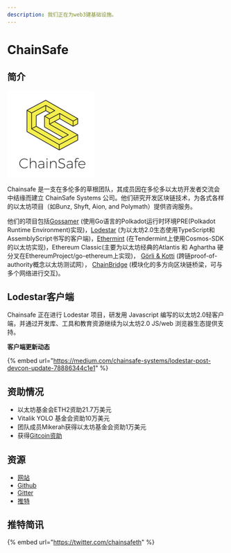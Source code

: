 ```yaml
---
description: 我们正在为web3建基础设施。
---
```


# ChainSafe

## 简介

![](../.gitbook/assets/0.png)

Chainsafe 是一支在多伦多的草根团队，其成员因在多伦多以太坊开发者交流会中结缘而建立 ChainSafe Systems 公司。他们研究开发区块链技术，为各式各样的以太坊项目（如Bunz, Shyft, Aion, and Polymath）提供咨询服务。

他们的项目包括[Gossamer](https://github.com/ChainSafe/gossamer) \(使用Go语言的Polkadot运行时环境PRE\(Polkadot Runtime Environment\)实现\)，[Lodestar](https://github.com/ChainSafe/lodestar) \(为以太坊2.0生态使用TypeScript和AssemblyScript书写的客户端\)，[Ethermint](https://github.com/cosmos/ethermint) \(在Tendermint上使用Cosmos-SDK的以太坊实现\)，Ethereum Classic\(主要为以太坊经典的Atlantis 和 Aghartha 硬分叉在EthereumProject/go-ethereum上实现\)， [Görli & Kotti](https://github.com/goerli/testnet) \(跨链proof-of-authority概念以太坊测试网）， [ChainBridge](https://github.com/goerli/testnet) \(模块化的多方向区块链桥梁，可与多个网络进行交互\)。

## Lodestar客户端

Chainsafe 正在进行 Lodestar 项目，研发用 Javascript 编写的以太坊2.0轻客户端，并通过开发库、工具和教育资源继续为以太坊2.0 JS/web 浏览器生态提供支持。

**客户端更新动态**

{% embed url="https://medium.com/chainsafe-systems/lodestar-post-devcon-update-78886344c1e1" %}

## 资助情况

* 以太坊基金会ETH2资助21.7万美元
* Vitalik YOLO 基金会资助10万美元
* 团队成员Mikerah获得以太坊基金会资助1万美元
* 获得[Gitcoin资助](https://gitcoin.co/grants/24/prysm-by-prysmatic-labs)

## 资源

* [网站](https://chainsafe.io/)
* [Github](https://github.com/ChainSafeSystems/lodestar)
* [Gitter](https://gitter.im/chainsafe/lodestar)
* [推特](https://twitter.com/chainsafeth)

## 推特简讯

{% embed url="https://twitter.com/chainsafeth" %}




